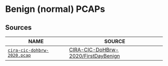 # Benign (normal) PCAPs

## Sources

| NAME | SOURCE |
|---|---|
| [`cira-cic-dohbrw-2020.pcap`](./cira-cic-dohbrw-2020.pcap) | [CIRA-CIC-DoHBrw-2020/FirstDayBenign](https://www.unb.ca/cic/datasets/dohbrw-2020.html) |
